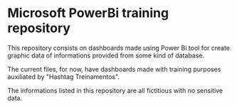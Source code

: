 # Microsoft PowerBi training repository

This repository consists on dashboards made using Power Bi tool for create graphic data of informations provided from some kind of database.

The current files, for now, have dashboards made with training purposes auxiliated by "Hashtag Treinamentos".

The informations listed in this repository are all fictitious with no sensitive data.
